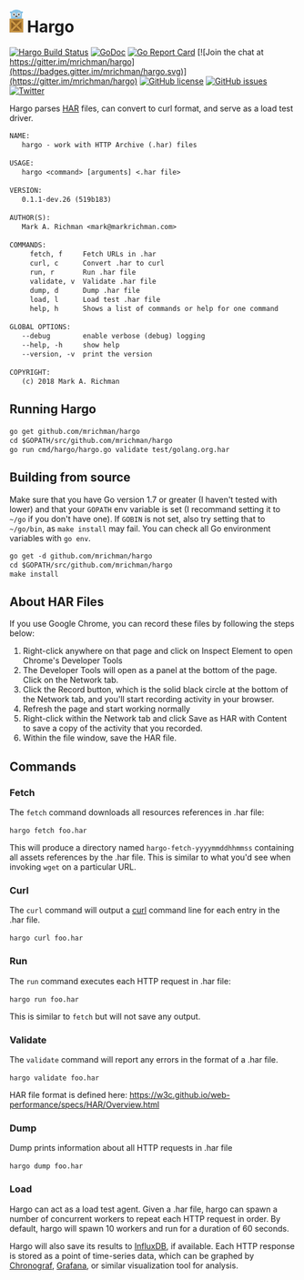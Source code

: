 <!-- markdownlint-disable MD033 -->

# <img src="./img/hargo-logo.png" height="40"> Hargo

[![Hargo Build Status](https://travis-ci.org/mrichman/hargo.svg?branch=master)](https://travis-ci.org/mrichman/hargo)&nbsp;[![GoDoc](https://godoc.org/github.com/mrichman/hargo?status.svg)](https://godoc.org/github.com/mrichman/hargo) [![Go Report Card](https://goreportcard.com/badge/github.com/mrichman/hargo)](https://goreportcard.com/report/github.com/mrichman/hargo) [![Join the chat at https://gitter.im/mrichman/hargo](https://badges.gitter.im/mrichman/hargo.svg)](https://gitter.im/mrichman/hargo) [![GitHub license](https://img.shields.io/github/license/mrichman/hargo.svg)](https://github.com/mrichman/hargo/blob/master/LICENSE)
 [![GitHub issues](https://img.shields.io/github/issues/mrichman/hargo.svg)](https://github.com/mrichman/hargo/issues) [![Twitter](https://img.shields.io/twitter/url/https/github.com/mrichman/hargo.svg?style=plastic)](https://twitter.com/intent/tweet?text=Wow:&url=https%3A%2F%2Fgithub.com%2Fmrichman%2Fhargo)

Hargo parses [HAR](https://en.wikipedia.org/wiki/.har) files, can convert to curl format, and serve as a load test driver.

```text
NAME:
   hargo - work with HTTP Archive (.har) files

USAGE:
   hargo <command> [arguments] <.har file>

VERSION:
   0.1.1-dev.26 (519b183)

AUTHOR(S):
   Mark A. Richman <mark@markrichman.com>

COMMANDS:
     fetch, f     Fetch URLs in .har
     curl, c      Convert .har to curl
     run, r       Run .har file
     validate, v  Validate .har file
     dump, d      Dump .har file
     load, l      Load test .har file
     help, h      Shows a list of commands or help for one command

GLOBAL OPTIONS:
   --debug        enable verbose (debug) logging
   --help, -h     show help
   --version, -v  print the version

COPYRIGHT:
   (c) 2018 Mark A. Richman
```

## Running Hargo

```text
go get github.com/mrichman/hargo
cd $GOPATH/src/github.com/mrichman/hargo
go run cmd/hargo/hargo.go validate test/golang.org.har
```

## Building from source

Make sure that you have Go version 1.7 or greater (I haven't tested with lower) and that your `GOPATH` env variable is set (I recommand setting it to `~/go` if you don't have one). If `GOBIN` is not set, also try setting that to `~/go/bin`, as `make install` may fail. You can check all Go environment variables with `go env`.

```text
go get -d github.com/mrichman/hargo
cd $GOPATH/src/github.com/mrichman/hargo
make install
```

## About HAR Files

If you use Google Chrome, you can record these files by following the steps below:

1. Right-click anywhere on that page and click on Inspect Element to open Chrome's Developer Tools
2. The Developer Tools will open as a panel at the bottom of the page. Click on the Network tab.
3. Click the Record button, which is the solid black circle at the bottom of the Network tab, and you'll start recording activity in your browser.
4. Refresh the page and start working normally
5. Right-click within the Network tab and click Save as HAR with Content to save a copy of the activity that you recorded.
6. Within the file window, save the HAR file.

## Commands

### Fetch

The `fetch` command downloads all resources references in .har file:

`hargo fetch foo.har`

This will produce a directory named `hargo-fetch-yyyymmddhhmmss` containing all assets references by the .har file. This is similar to what you'd see when invoking `wget` on a particular URL.

### Curl

The `curl` command will output a [curl](https://curl.haxx.se/) command line for each entry in the .har file.

`hargo curl foo.har`

### Run

The `run` command executes each HTTP request in .har file:

`hargo run foo.har`

This is similar to `fetch` but will not save any output.

### Validate

The `validate` command will report any errors in the format of a .har file.

`hargo validate foo.har`

HAR file format is defined here: <https://w3c.github.io/web-performance/specs/HAR/Overview.html>

### Dump

Dump prints information about all HTTP requests in .har file

`hargo dump foo.har`

### Load

Hargo can act as a load test agent. Given a .har file, hargo can spawn a number of concurrent workers to repeat each HTTP request in order. By default, hargo will spawn 10 workers and run for a duration of 60 seconds.

Hargo will also save its results to [InfluxDB](https://www.influxdata.com/), if available. Each HTTP response is stored as a point of time-series data, which can be graphed by [Chronograf](https://www.influxdata.com/time-series-platform/chronograf/), [Grafana](http://grafana.org/), or similar visualization tool for analysis.
